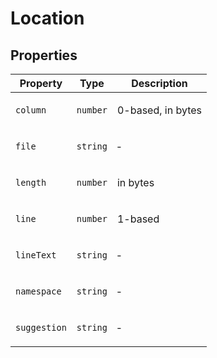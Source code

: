 # Location

## Properties

<table>
<thead>
<tr>
<th>Property</th>
<th>Type</th>
<th>Description</th>
</tr>
</thead>
<tbody>
<tr>
<td>

<a id="column"></a> `column`

</td>
<td>

`number`

</td>
<td>

0-based, in bytes

</td>
</tr>
<tr>
<td>

<a id="file"></a> `file`

</td>
<td>

`string`

</td>
<td>

&hyphen;

</td>
</tr>
<tr>
<td>

<a id="length"></a> `length`

</td>
<td>

`number`

</td>
<td>

in bytes

</td>
</tr>
<tr>
<td>

<a id="line"></a> `line`

</td>
<td>

`number`

</td>
<td>

1-based

</td>
</tr>
<tr>
<td>

<a id="linetext"></a> `lineText`

</td>
<td>

`string`

</td>
<td>

&hyphen;

</td>
</tr>
<tr>
<td>

<a id="namespace"></a> `namespace`

</td>
<td>

`string`

</td>
<td>

&hyphen;

</td>
</tr>
<tr>
<td>

<a id="suggestion"></a> `suggestion`

</td>
<td>

`string`

</td>
<td>

&hyphen;

</td>
</tr>
</tbody>
</table>
